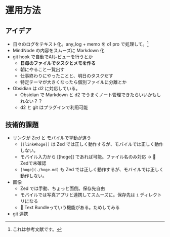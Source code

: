 # 運用方法

## アイデア

- 日々のログをテキスト化。any_log + memo を o1 pro で処理して。[^1]
- MindNode の内容をスムーズに Markdown 化
- git hook で自動でAIレビューを行うとか
  - **日毎のファイルでタスクとメモを作る**
  - 朝にやること一覧出す
  - 仕事終わりにやったことと、明日のタスクだす
  - 特定テーマが大きくなったら個別ファイルに分離とか
- Obsidian は d2 に対応している。
  - Obsidian で Markdown と d2 でうまくノート管理できたらいいかもしれない？？
  - d2 と git はプラグインで利用可能

[^1]: これは参考文献です。

## 技術的課題

- リンクが Zed と モバイルで挙動が違う
  - `[[link#hoge]]` は Zed では正しく動作するが、モバイルでは正しく動作しない。
  - モバイル入力から [[hoge]] であれば可能。ファイル名のみ対応 → 🔶 Zedで未確認
  - `[hoge](./hoge.md)` も Zed では正しく動作するが、モバイルでは正しく動作しない。
- 画像
  - Zed では手動、ちょっと面倒。保存先自由
  - モバイルでは写真アプリと連携してスムーズに。保存先は `i` ディレクトリになる
  - 🔶 Text Bundleっていう機能がある。ためしてみる
- git 連携
